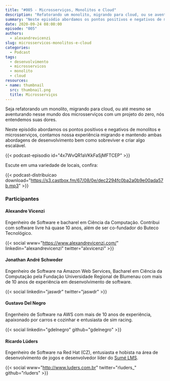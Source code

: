 ```yaml
---
title: "#005 - Microsserviços, Monolitos e Cloud"
description: "Refatorando um monolito, migrando para cloud, ou se aventurando com microsserviços em um projeto novo? Confira este podcast."
summary: "Neste episódio abordamos os pontos positivos e negativos de monolitos e microsserviços, contamos nossa experiência migrando e mantendo ambas abordagens de desenvolvimento bem como sobreviver e criar algo escalável."
date: 2020-09-24 08:00:00
episode: "005"
authors:
  - alexandrevicenzi
slug: microsservicos-monolitos-e-cloud
categories:
  - Podcast
tags:
  - desenvolvimento
  - microsservicos
  - monolito
  - cloud
resources:
- name: thumbnail
  src: thumbnail.png
  title: Microsserviços
---
```


Seja refatorando um monolito, migrando para cloud, ou até mesmo se aventurando nesse mundo dos microsserviços com um projeto do zero, nós entendemos suas dores.

Neste episódio abordamos os pontos positivos e negativos de monolitos e microsserviços, contamos nossa experiência migrando e mantendo ambas abordagens de desenvolvimento bem como sobreviver e criar algo escalável.

{{< podcast-episodio id="4x7WvQR1aVKkFaSjMFTCEP" >}}

Escute em uma variedade de locais, confira:

{{< podcast-distribuicao download="https://s3.castbox.fm/67/08/0e/dec2294fc0ba2a0b9e00ada57b.mp3" >}}

### Participantes

#### Alexandre Vicenzi

Engenheiro de Software e bacharel em Ciência da Computação. Contribui com software livre há quase 10 anos, além de ser co-fundador do Buteco Tecnológico.

{{< social www="https://www.alexandrevicenzi.com/" linkedin="alexandrevicenzi" twitter="alxvicenzi" >}}

#### Jonathan André Schweder

Engenheiro de Software na Amazon Web Services, Bacharel em Ciência da Computação pela Fundação Universidade Regional de Blumenau com mais de 10 anos de experiência em desenvolvimento de software.

{{< social linkedin="jaswdr" twitter="jaswdr" >}}

#### Gustavo Del Negro

Engenheiro de Software na AWS com mais de 10 anos de experiência, apaixonado por carros e cozinhar e entusiasta de sim racing.

{{< social linkedin="gdelnegro" github="gdelnegro" >}}

#### Ricardo Lüders

Engenheiro de Software na Red Hat (CZ), entusiasta e hobista na área de desenvolvimento de jogos e desenvolvedor líder do [Sumé LMS](www.sumelms.com).

{{< social www="http://www.luders.com.br" twitter="rluders_" github="rluders" >}}

